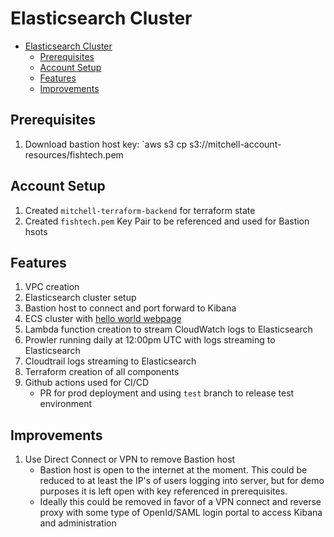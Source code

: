 # Elasticsearch Cluster

- [Elasticsearch Cluster](#elasticsearch-cluster)
  - [Prerequisites](#prerequisites)
  - [Account Setup](#account-setup)
  - [Features](#features)
  - [Improvements](#improvements)

## Prerequisites

1. Download bastion host key: `aws s3 cp s3://mitchell-account-resources/fishtech.pem <destination>

## Account Setup

1. Created `mitchell-terraform-backend` for terraform state
2. Created `fishtech.pem` Key Pair to be referenced and used for Bastion hsots

## Features

1. VPC creation
2. Elasticsearch cluster setup
3. Bastion host to connect and port forward to Kibana
4. ECS cluster with [hello world webpage](http://fishtech-948506374.us-east-1.elb.amazonaws.com:8080/)
5. Lambda function creation to stream CloudWatch logs to Elasticsearch
6. Prowler running daily at 12:00pm UTC with logs streaming to Elasticsearch
7. Cloudtrail logs streaming to Elasticsearch
8. Terraform creation of all components
9. Github actions used for CI/CD
      - PR for prod deployment and using `test` branch to release test environment

## Improvements

1. Use Direct Connect or VPN to remove Bastion host
     - Bastion host is open to the internet at the moment. This could be reduced to at least the IP's of users logging into server, but for demo purposes it is left open with key referenced in prerequisites.
     - Ideally this could be removed in favor of a VPN connect and reverse proxy with some type of OpenId/SAML login portal to access Kibana and administration

